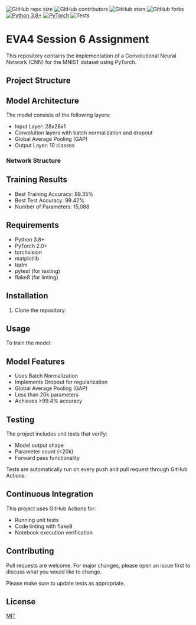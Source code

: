 ![GitHub repo size](https://img.shields.io/github/repo-size/sajadb2/Assignments_EV3)
![GitHub contributors](https://img.shields.io/github/contributors/sajadb2/Assignments_EV3)
![GitHub stars](https://img.shields.io/github/stars/sajadb2/Assignments_EV3?style=social)
![GitHub forks](https://img.shields.io/github/forks/sajadb2/Assignments_EV3?style=social)
[![Python 3.8+](https://img.shields.io/badge/python-3.8+-blue.svg)](https://www.python.org/downloads/release/python-380/)
[![PyTorch](https://img.shields.io/badge/PyTorch-2.0+-red.svg)](https://pytorch.org/)
![Tests](https://github.com/sajadb2/Assignments_EV3/actions/workflows/python-app.yml/badge.svg)

# EVA4 Session 6 Assignment

This repository contains the implementation of a Convolutional Neural Network (CNN) for the MNIST dataset using PyTorch.

## Project Structure

## Model Architecture

The model consists of the following layers:
- Input Layer: 28x28x1
- Convolution layers with batch normalization and dropout
- Global Average Pooling (GAP)
- Output Layer: 10 classes

### Network Structure

## Training Results

- Best Training Accuracy: 99.35%
- Best Test Accuracy: 99.42%
- Number of Parameters: 15,088

## Requirements

- Python 3.8+
- PyTorch 2.0+
- torchvision
- matplotlib
- tqdm
- pytest (for testing)
- flake8 (for linting)

## Installation

1. Clone the repository:

## Usage

To train the model:

## Model Features

- Uses Batch Normalization
- Implements Dropout for regularization
- Global Average Pooling (GAP)
- Less than 20k parameters
- Achieves >99.4% accuracy

## Testing

The project includes unit tests that verify:
- Model output shape
- Parameter count (<20k)
- Forward pass functionality

Tests are automatically run on every push and pull request through GitHub Actions.

## Continuous Integration

This project uses GitHub Actions for:
- Running unit tests
- Code linting with flake8
- Notebook execution verification

## Contributing

Pull requests are welcome. For major changes, please open an issue first to discuss what you would like to change.

Please make sure to update tests as appropriate.

## License

[MIT](https://choosealicense.com/licenses/mit/)
